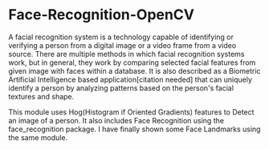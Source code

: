 # Face-Recognition-OpenCV

A facial recognition system is a technology capable of identifying or verifying a person from a digital image or a video frame from a video source. 
There are multiple methods in which facial recognition systems work, but in general, they work by comparing selected facial features from given image with faces within a database. 
It is also described as a Biometric Artificial Intelligence based application[citation needed] that can uniquely identify a person by analyzing patterns based on the person's facial textures and shape.

This module uses Hog(Histogram if Oriented Gradients) features to Detect an image of a person.
It also includes Face Recognition using the face_recognition package.
I have finally shown some Face Landmarks using the same module.
